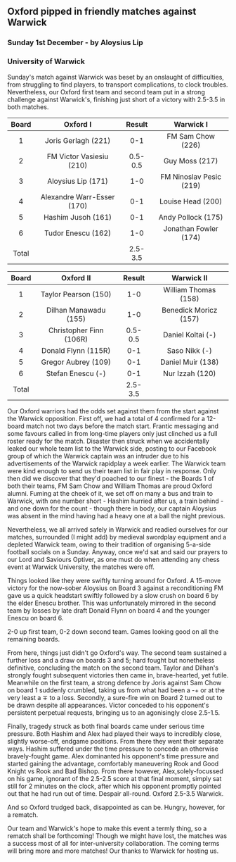 ## Oxford pipped in friendly matches against Warwick

### Sunday 1st December - by Aloysius Lip
### University of Warwick

Sunday's match against Warwick was beset by an onslaught of difficulties, from struggling to find players, to transport complications, to clock troubles. Nevertheless, our Oxford first team and second team put in a strong challenge against Warwick's, finishing just short of a victory with 2.5-3.5 in both matches.

| Board |          Oxford I          | Result  |        Warwick I        |
|:-----:|:--------------------------:|:-------:|:-----------------------:|
|   1   |    Joris Gerlagh (221)     |   0-1   |    FM Sam Chow (226)    |
|   2   |  FM Victor Vasiesiu (210)  | 0.5-0.5 |     Guy Moss (217)      |
|   3   |     Aloysius Lip (171)     |   1-0   | FM Ninoslav Pesic (219) |
|   4   | Alexandre Warr-Esser (170) |   0-1   |    Louise Head (200)    |
|   5   |     Hashim Jusoh (161)     |   0-1   |   Andy Pollock (175)    |
|   6   |     Tudor Enescu (162)     |   1-0   |  Jonathan Fowler (174)  |
| Total |                            | 2.5-3.5 |                         |

| Board |        Oxford II        | Result  |      Warwick II       |
|:-----:|:-----------------------:|:-------:|:---------------------:|
|   1   |  Taylor Pearson (150)   |   1-0   | William Thomas (158)  |
|   2   |  Dilhan Manawadu (155)  |   1-0   | Benedick Moricz (157) |
|   3   | Christopher Finn (106R) | 0.5-0.5 |   Daniel Koltai (-)   |
|   4   |   Donald Flynn (115R)   |   0-1   |     Saso Nikk (-)     |
|   5   |   Gregor Aubrey (109)   |   0-1   |  Daniel Muir  (138)   |
|   6   |    Stefan Enescu (-)    |   0-1   |    Nur Izzah (120)    |
| Total |                         | 2.5-3.5 |                       |

Our Oxford warriors had the odds set against them from the start against the Warwick opposition. First off, we had a total of 4 confirmed for a 12-board match not two days before the match start. Frantic messaging and some favours called in from long-time players only just clinched us a full roster ready for the match. Disaster then struck when we accidentally leaked our whole team list to the Warwick side, posting to our Facebook group of which the Warwick captain was an intruder due to his advertisements of the Warwick rapidplay a week earlier. The Warwick team were kind enough to send us their team list in fair play in response. Only then did we discover that they'd poached to our finest - the Boards 1 of both their teams, FM Sam Chow and William Thomas are proud Oxford alumni. Fuming at the cheek of it, we set off on many a bus and train to Warwick, with one number short - Hashim hurried after us, a train behind - and one down for the count - though there in body, our captain Aloysius was absent in the mind having had a heavy one at a ball the night previous.

Nevertheless, we all arrived safely in Warwick and readied ourselves for our matches, surrounded (I might add) by medieval swordplay equipment and a depleted Warwick team, owing to their tradition of organising 5-a-side football socials on a Sunday. Anyway, once we'd sat and said our prayers to our Lord and Saviours Optiver, as one must do when attending any chess event at Warwick University, the matches were off.

Things looked like they were swiftly turning around for Oxford. A 15-move victory for the now-sober Aloysius on Board 3 against a reconditioning FM gave us a quick headstart swiftly followed by a slow crush on board 6 by the elder Enescu brother. This was unfortunately mirrored in the second team by losses by late draft Donald Flynn on board 4 and the younger Enescu on board 6.

2-0 up first team, 0-2 down second team. Games looking good on all the remaining boards.

From here, things just didn't go Oxford's way. The second team sustained a further loss and a draw on boards 3 and 5; hard fought but nonetheless definitive, concluding the match on the second team. Taylor and Dilhan's strongly fought subsequent victories then came in, brave-hearted, yet futile. Meanwhile on the first team, a strong defence by Joris against Sam Chow on board 1 suddenly crumbled, taking us from what had been a -+ or at the very least a ∓ to a loss. Secondly, a sure-fire win on Board 2 turned out to be drawn despite all appearances. Victor conceded to his opponent's persistent perpetual requests, bringing us to an agonisingly close 2.5-1.5.

Finally, tragedy struck as both final boards came under serious time pressure. Both Hashim and Alex had played their ways to incredibly close, slightly worse-off, endgame positions. From there they went their separate ways. Hashim suffered under the time pressure to concede an otherwise bravely-fought game. Alex dominanted his opponent's time pressure and started gaining the advantage, comfortably maneuvering Rook and Good Knight vs Rook and Bad Bishop. From there however, Alex,solely-focussed on his game, ignorant of the 2.5-2.5 score at that final moment, simply sat still for 2 minutes on the clock, after which his opponent promptly pointed out that he had run out of time. Despair all-round. Oxford 2.5-3.5 Warwick.

And so Oxford trudged back, disappointed as can be. Hungry, however, for a rematch.

Our team and Warwick's hope to make this event a termly thing, so a rematch shall be forthcoming! Though we might have lost, the matches was a success most of all for inter-university collaboration. The coming terms will bring more and more matches! Our thanks to Warwick for hosting us.
